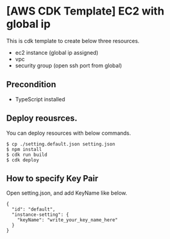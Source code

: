 # [AWS CDK Template] EC2 with global ip

This is cdk template to create below three resources.
- ec2 instance (global ip assigned)
- vpc 
- security group (open ssh port from global)

## Precondition
- TypeScript installed

## Deploy reousrces.
You can deploy resources with below commands.

```
$ cp ./setting.default.json setting.json
$ npm install
$ cdk run build
$ cdk deploy
```

## How to specify Key Pair
Open setting.json, and add KeyName like below.
```
{
  "id": "default",
  "instance-setting": {
    "keyName": "write_your_key_name_here"
  }
}
```

